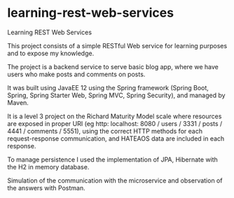 # learning-rest-web-services
Learning REST Web Services

This project consists of a simple RESTful Web service for learning purposes and to expose my knowledge.

The project is a backend service to serve basic blog app, where we have users who make posts and comments on posts.

It was built using JavaEE 12 using the Spring framework (Spring Boot, Spring, Spring Starter Web, Spring MVC, Spring Security), and managed by Maven.

It is a level 3 project on the Richard Maturity Model scale where resources are exposed in proper URI (eg http: localhost: 8080 / users / 3331 / posts / 4441 / comments / 5551), using the correct HTTP methods for each request-response communication, and HATEAOS data are included in each response.

To manage persistence I used the implementation of JPA, Hibernate with the H2 in memory database.

Simulation of the communication with the microservice and observation of the answers with Postman.
